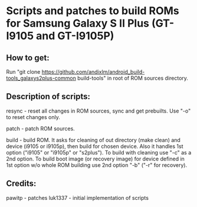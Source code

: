 Scripts and patches to build ROMs for Samsung Galaxy S II Plus (GT-I9105 and GT-I9105P)
==================================

How to get:
-------------
Run "git clone https://github.com/andixlm/android_build-tools_galaxys2plus-common build-tools" in root of ROM sources directory.

Description of scripts:
-------------
resync - reset all changes in ROM sources, sync and get prebuilts. Use "-o" to reset changes only.

patch - patch ROM sources.

build - build ROM. It asks for cleaning of out directory (make clean) and device (i9105 or i9105p), then build for chosen device. Also it handles 1st option ("i9105" or "i9105p" or "s2plus"). To build with cleaning use "-c" as a 2nd option. To build boot image (or recovery image) for device defined in 1st option w/o whole ROM building use 2nd option "-b" ("-r" for recovery).

Credits:
-------------
pawitp - patches
luk1337 - initial implementation of scripts
